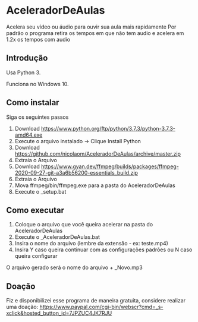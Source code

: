 # AceleradorDeAulas
Acelera seu vídeo ou áudio para ouvir sua aula mais rapidamente
Por padrão o programa retira os tempos em que não tem audio e acelera em 1.2x os tempos com audio

## Introdução

Usa Python 3.

Funciona no Windows 10.

## Como instalar
Siga os seguintes passos
1. Download https://www.python.org/ftp/python/3.7.3/python-3.7.3-amd64.exe
2. Execute o arquivo instalado -> Clique Install Python
3. Download https://github.com/nicolaom/AceleradorDeAulas/archive/master.zip
4. Extraia o Arquivo
5. Download https://www.gyan.dev/ffmpeg/builds/packages/ffmpeg-2020-09-27-git-a3a6b56200-essentials_build.zip
6. Extraia o Arquivo
7. Mova ffmpeg/bin/ffmpeg.exe para a pasta do AceleradorDeAulas
8. Execute o _setup.bat

## Como executar
1. Coloque o arquivo que você queira acelerar na pasta do AceleradorDeAulas
2. Execute o _AceleradorDeAulas.bat
3. Insira o nome do arquivo (lembre da extensão - ex: teste.mp4)
4. Insira Y caso queira continuar com as configurações padrões ou N caso queira configurar

O arquivo gerado será o nome do arquivo + _Novo.mp3

## Doação
Fiz e disponibilizei esse programa de maneira gratuita, considere realizar uma doação:
https://www.paypal.com/cgi-bin/webscr?cmd=_s-xclick&hosted_button_id=7JPZUC4JK7RJU
